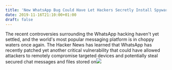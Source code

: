 ```yaml
---
title: 'New WhatsApp Bug Could Have Let Hackers Secretly Install Spyware On Your Devices'
date: 2019-11-16T21:10:00+01:00
draft: false
---
```


The recent controversies surrounding the WhatsApp hacking haven't yet settled, and the world's most popular messaging platform is in choppy waters once again. The Hacker News has learned that WhatsApp has recently patched yet another critical vulnerability that could have allowed attackers to remotely compromise targeted devices and potentially steal secured chat messages and files stored on![](http://feeds.feedburner.com/~r/TheHackersNews/~4/Eww7jYHe3Qg)